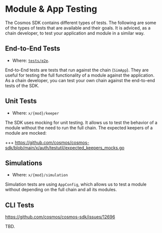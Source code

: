 <!--
order: 15
-->

# Module & App Testing

The Cosmos SDK contains different types of tests. The following are some of the types of tests that are available and their goals.
It is adviced, as a chain developer, to test your application and module in a similar way.

## End-to-End Tests

* Where: [`tests/e2e`](https://github.com/cosmos/cosmos-sdk/tree/main/tests/e2e).

End-to-End tests are tests that run against the chain (`SimApp`). They are useful for testing the full functionality of a module against the application.
As a chain developer, you can test your own chain against the end-to-end tests of the SDK.

## Unit Tests

* Where: `x/{mod}/keeper`

The SDK uses mocking for unit testing. It allows us to test the behavior of a module without the need to run the full chain.
The expected keepers of a module are mocked:

+++ https://github.com/cosmos/cosmos-sdk/blob/main/x/auth/testutil/expected_keepers_mocks.go

## Simulations

* Where: `x/{mod}/simulation`

Simulation tests are using `AppConfig`, which allows us to test a module without depending on the full chain and all its modules.

## CLI Tests

https://github.com/cosmos/cosmos-sdk/issues/12696

TBD.
